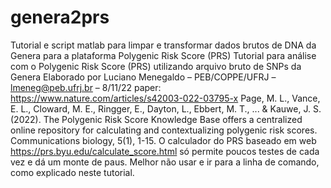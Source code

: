 # genera2prs
Tutorial e script matlab para limpar e transformar dados brutos de DNA da Genera para a plataforma Polygenic Risk Score (PRS) 
Tutorial para análise com o Polygenic Risk Score (PRS) utilizando arquivo bruto de SNPs da Genera
Elaborado por Luciano Menegaldo – PEB/COPPE/UFRJ – lmeneg@peb.ufrj.br – 8/11/22 
paper: https://www.nature.com/articles/s42003-022-03795-x
Page, M. L., Vance, E. L., Cloward, M. E., Ringger, E., Dayton, L., Ebbert, M. T., ... & Kauwe, J. S. (2022). The Polygenic Risk Score Knowledge Base offers a centralized online repository for calculating and contextualizing polygenic risk scores. Communications biology, 5(1), 1-15.
O calculador do PRS baseado em web https://prs.byu.edu/calculate_score.html só permite poucos testes de cada vez e dá um monte de paus. Melhor não usar e ir para a linha de comando, como explicado neste tutorial.

